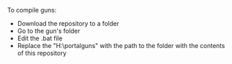 To compile guns:
- Download the repository to a folder
- Go to the gun's folder
- Edit the .bat file
- Replace the "H:\portalguns" with the path to the folder with the contents of this repository
